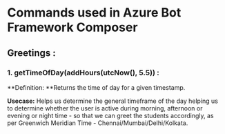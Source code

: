 # Commands used in Azure Bot Framework Composer

## Greetings :

### 1. getTimeOfDay(addHours(utcNow(), 5.5)) :
**Definition: **Returns the time of day for a given timestamp. 

**Usecase:** Helps us determine the general timeframe of the day helping us to determine whether the user is active during morning, afternoon or evening or night time - so that we can greet the students accordingly, as per Greenwich Meridian Time - Chennai/Mumbai/Delhi/Kolkata.

